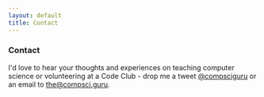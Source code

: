 ```yaml
---
layout: default
title: Contact
---
```

  
### Contact

I'd love to hear your thoughts and experiences on teaching computer science or volunteering at a Code Club - drop me a tweet [@compsciguru](https://twitter.com/compsciguru) or an email to [the@compsci.guru](mailto:the@compsci.guru).
